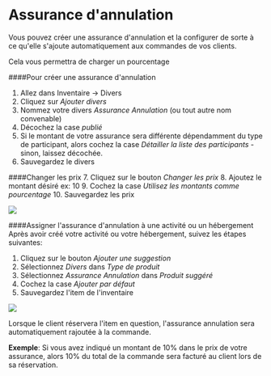 # Assurance d'annulation

Vous pouvez créer une assurance d'annulation et la configurer de sorte à ce qu'elle s'ajoute automatiquement aux commandes de vos clients. 

Cela vous permettra de charger un pourcentage 

####Pour créer une assurance d'annulation
1. Allez dans Inventaire → Divers
2. Cliquez sur *Ajouter divers*
3. Nommez votre divers *Assurance Annulation* (ou tout autre nom convenable)
4. Décochez la case *publié*
5. Si le montant de votre assurance sera différente dépendamment du type de participant, alors cochez la case *Détailler la liste des participants* - sinon, laissez décochée.
6. Sauvegardez le divers

####Changer les prix
7. Cliquez sur le bouton *Changer les prix*
8. Ajoutez le montant désiré ex: 10
9. Cochez la case *Utilisez les montants comme pourcentage*
10. Sauvegardez les prix


![](https://api.monosnap.com/rpc/file/download?id=3kmaaDiInkNzACbYWIMrtBZPRYQ5k1)

####Assigner l'assurance d'annulation à une activité ou un hébergement
Après avoir créé votre activité ou votre hébergement, suivez les étapes suivantes:
1. Cliquez sur le bouton *Ajouter une suggestion*
2. Sélectionnez *Divers* dans *Type de produit*
3. Sélectionnez *Assurance Annulation* dans *Produit suggéré*
4. Cochez la case *Ajouter par défaut*
5. Sauvegardez l'item de l'inventaire

![](https://api.monosnap.com/rpc/file/download?id=Blnv8MOgcT5R3adFalz34okeAa58ul)

Lorsque le client réservera l'item en question, l'assurance annulation sera automatiquement rajoutée à la commande.

**Exemple**: Si vous avez indiqué un montant de 10% dans le prix de votre assurance, alors 10% du total de la commande sera facturé au client lors de sa réservation.

